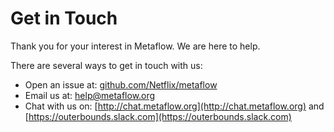 # Get in Touch

Thank you for your interest in Metaflow. We are here to help.

There are several ways to get in touch with us:

* Open an issue at: [github.com/Netflix/metaflow](http://github.com/Netflix/metaflow)
* Email us at: [help@metaflow.org](mailto:help@metaflow.org)
* Chat with us on: [http://chat.metaflow.org](http://chat.metaflow.org) and [https://outerbounds.slack.com](https://outerbounds.slack.com)
